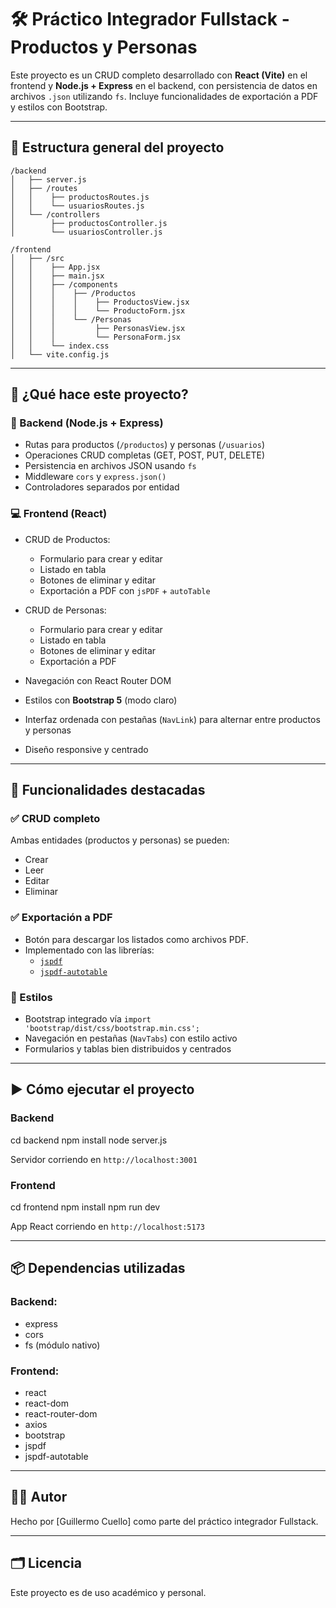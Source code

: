 
# 🛠️ Práctico Integrador Fullstack - Productos y Personas

Este proyecto es un CRUD completo desarrollado con **React (Vite)** en el frontend y **Node.js + Express** en el backend, con persistencia de datos en archivos `.json` utilizando `fs`. Incluye funcionalidades de exportación a PDF y estilos con Bootstrap.

---

## 📁 Estructura general del proyecto

```
/backend
│   ├── server.js
│   ├── /routes
│   │    ├── productosRoutes.js
│   │    └── usuariosRoutes.js
│   └── /controllers
│        ├── productosController.js
│        └── usuariosController.js

/frontend
│   ├── /src
│   │    ├── App.jsx
│   │    ├── main.jsx
│   │    ├── /components
│   │    │    ├── /Productos
│   │    │    │    ├── ProductosView.jsx
│   │    │    │    └── ProductoForm.jsx
│   │    │    └── /Personas
│   │    │         ├── PersonasView.jsx
│   │    │         └── PersonaForm.jsx
│   │    └── index.css
│   └── vite.config.js
```

---

## 🚀 ¿Qué hace este proyecto?

### 🔧 Backend (Node.js + Express)
- Rutas para productos (`/productos`) y personas (`/usuarios`)
- Operaciones CRUD completas (GET, POST, PUT, DELETE)
- Persistencia en archivos JSON usando `fs`
- Middleware `cors` y `express.json()`
- Controladores separados por entidad

### 💻 Frontend (React)
- CRUD de Productos:
  - Formulario para crear y editar
  - Listado en tabla
  - Botones de eliminar y editar
  - Exportación a PDF con `jsPDF` + `autoTable`

- CRUD de Personas:
  - Formulario para crear y editar
  - Listado en tabla
  - Botones de eliminar y editar
  - Exportación a PDF

- Navegación con React Router DOM
- Estilos con **Bootstrap 5** (modo claro)
- Interfaz ordenada con pestañas (`NavLink`) para alternar entre productos y personas
- Diseño responsive y centrado

---

## 🧾 Funcionalidades destacadas

### ✅ CRUD completo
Ambas entidades (productos y personas) se pueden:
- Crear
- Leer
- Editar
- Eliminar

### ✅ Exportación a PDF
- Botón para descargar los listados como archivos PDF.
- Implementado con las librerías:
  - [`jspdf`](https://www.npmjs.com/package/jspdf)
  - [`jspdf-autotable`](https://www.npmjs.com/package/jspdf-autotable)

### 🎨 Estilos
- Bootstrap integrado vía `import 'bootstrap/dist/css/bootstrap.min.css';`
- Navegación en pestañas (`NavTabs`) con estilo activo
- Formularios y tablas bien distribuidos y centrados

---

## ▶️ Cómo ejecutar el proyecto

### Backend


cd backend
npm install
node server.js

Servidor corriendo en `http://localhost:3001`

### Frontend


cd frontend
npm install
npm run dev


App React corriendo en `http://localhost:5173`

---

## 📦 Dependencias utilizadas

### Backend:
- express
- cors
- fs (módulo nativo)

### Frontend:
- react
- react-dom
- react-router-dom
- axios
- bootstrap
- jspdf
- jspdf-autotable

---

## 🧑‍💻 Autor

Hecho por [Guillermo Cuello] como parte del práctico integrador Fullstack.

---

## 🗂️ Licencia

Este proyecto es de uso académico y personal.
